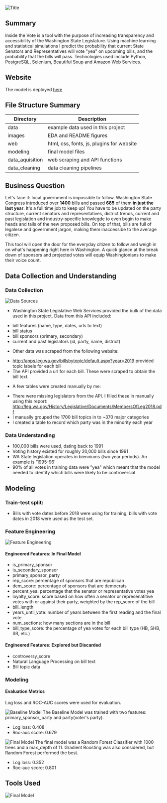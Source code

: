 ![Title](images/title_page.png)

## Summary
Inside the Vote is a tool with the purpose of increasing transparency and accessibility of the Washington State Legislature. Using machine learning and statistical simulations I predict the probability that current State Senators and Representatives will vote "yea" on upcoming bills, and the probability that the bills will pass. Technologies used include Python, PostgreSQL, Selenium, Beautiful Soup and Amazon Web Services. 

## Website
The model is deployed [here](http://insidethevote.com)

## File Structure Summary
Directory | Description
------------ | -------------
data | example data used in this project
images | EDA and README figures
web | html, css, fonts, js, plugins for website
modeling | final model files
data_aquisition | web scraping and API functions
data_cleaning | data cleaning pipelines


## Business Question

Let's face it: local government is impossible to follow. Washington State Congress introduced over **1400** bills and passed **685** of them **in just the last year**. It's a full time job to keep up! You have to be updated on the party structure, current senators and representatives, district trends, current and past legislation and industry-specific knowlegde to even begin to make heads and tails of the new proposed bills. On top of that, bills are full of legalese and government jargon, making them inaccessibe to the average citizen. 

This tool will open the door for the everyday citizen to follow and weigh in on what's happening right here in Washington. A quick glance at the break down of sponsors and projected votes will equip Washingtonians to make their voice count.

## Data Collection and Understanding

### Data Collection
![Data Sources](images/data_sources.png)

 - Washington State Legislative Web Services provided the bulk of the data used in this project. Data from this API included:
  * bill features (name, type, dates, urls to text)
  * bill status
  * bill sponsors (primary, secondary)
  * current and past legislators (id, party, name, district)
- Other data was scraped from the following website:
 * http://apps.leg.wa.gov/billsbytopic/default.aspx?year=2019 provided topic labels for each bill
 * The API provided a url for each bill. These were scraped to obtain the bill text.
- A few tables were created manually by me:
 * There were missing legislators from the API. I filled these in manually using this report: http://leg.wa.gov/History/Legislative/Documents/MembersOfLeg2018.pdf
 * I manually grouped the 1700 bill topics in to ~370 major categories
 * I created a table to record which party was in the minority each year

### Data Understanding
- 100,000 bills were used, dating back to 1991
- Voting history existed for roughly 20,000 bills since 1991
- WA State legislation operates in bienniums (two year periods). An example is '1995-96'
- 90% of all votes in training data were "yea" which meant that the model needed to identify which bills were likely to be controversial

## Modeling

### Train-test split:
- Bills with vote dates before 2018 were using for training, bills with vote dates in 2018 were used as the test set.

### Feature Engineering
![Feature Engineering](images/feature_engineering.png)

#### Engineered Features: In Final Model
- is_primary_sponsor
- is_secondary_sponsor
- primary_sponsor_party
- rep_score: percentage of sponsors that are republican
- dem_score: percentage of sponsors that are democrats
- percent_yea: percentage that the senator or representative votes yea
- loyalty_score: score based on how often a senator or represenatitive votes with or against their party, weighted by the rep_score of the bill
- bill_length
- years_until_vote: number of years between the first reading and the final vote
- num_sections: how many sections are in the bill
- bill_type_score: the percentage of yea votes for each bill type (HB, SHB, SR, etc.)

#### Engineered Features: Explored but Discarded
- controversy_score
- Natural Language Processing on bill text
- Bill topic data

### Modeling
#### Evaluation Metrics
Log loss and ROC-AUC scores were used for evaluation.

![Baseline Model](images/baseline_model.png)
The Baseline Model was trained with two features: primary_sponsor_party and party(voter's party). 
- Log loss: 0.408
- Roc-auc score: 0.679

![Final Model](images/final_model.png)
The final model was a Random Forest Classifier with 1000 trees and a max_depth of 11. Gradient Boosting was also considered, but Random Forest performed the best.
- Log loss: 0.352
- Roc-auc score: 0.801

## Tools Used
![Final Model](images/final_model.png)


